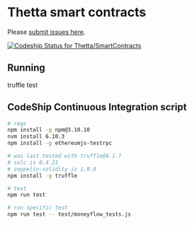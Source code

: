 # Thetta smart contracts

Please [submit issues here](https://github.com/Thetta/SmartContracts/projects/1?).

[ ![Codeship Status for Thetta/SmartContracts](https://app.codeship.com/projects/f1b38150-b26e-0135-0584-462fcae7d1c8/status?branch=master)](https://app.codeship.com/projects/258076)

## Running
truffle test

## CodeShip Continuous Integration script
``` bash
# reqs
npm install -g npm@3.10.10
nvm install 6.10.3
npm install -g ethereumjs-testrpc

# was last tested with truffle@4.1.7
# solc is 0.4.21
# zeppelin-solidity is 1.9.0
npm install -g truffle

# test
npm run test

# run specific test  
npm run test -- test/moneyflow_tests.js
```
